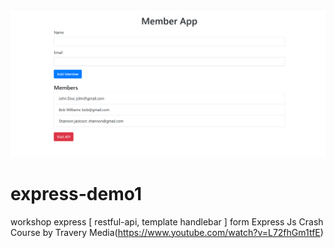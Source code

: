 ![alt text](https://github.com/mohexc/express-demo1/blob/master/memberApp.PNG?raw=true)


# express-demo1
workshop express [ restful-api, template handlebar ] 
form Express Js Crash Course by Travery Media(https://www.youtube.com/watch?v=L72fhGm1tfE)
